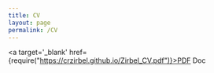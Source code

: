 ```yaml
---
title: CV
layout: page
permalink: /CV
---
```


<a target='_blank' href={require("https://crzirbel.github.io/Zirbel_CV.pdf")}>PDF Doc</a>
